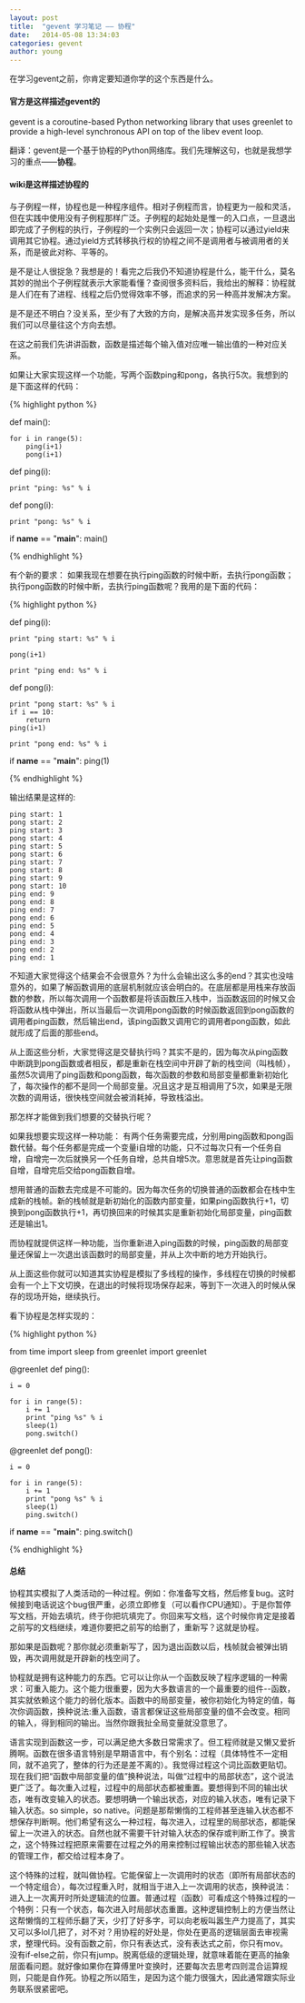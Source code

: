 ```yaml
---
layout: post
title:  "gevent 学习笔记 —— 协程"
date:   2014-05-08 13:34:03
categories: gevent
author: young
---
```


在学习gevent之前，你肯定要知道你学的这个东西是什么。

#### 官方是这样描述gevent的
 
gevent is a coroutine-based Python networking library that uses greenlet to provide a high-level synchronous API on top of the libev event loop.

翻译：gevent是一个基于协程的Python网络库。我们先理解这句，也就是我想学习的重点——**协程**。

#### wiki是这样描述协程的

与子例程一样，协程也是一种程序组件。相对子例程而言，协程更为一般和灵活，但在实践中使用没有子例程那样广泛。子例程的起始处是惟一的入口点，一旦退出即完成了子例程的执行，子例程的一个实例只会返回一次；协程可以通过yield来调用其它协程。通过yield方式转移执行权的协程之间不是调用者与被调用者的关系，而是彼此对称、平等的。

是不是让人很捉急？我想是的！看完之后我仍不知道协程是什么，能干什么，莫名其妙的抛出个子例程就表示大家能看懂？查阅很多资料后，我给出的解释：协程就是人们在有了进程、线程之后仍觉得效率不够，而追求的另一种高并发解决方案。

是不是还不明白？没关系，至少有了大致的方向，是解决高并发实现多任务，所以我们可以尽量往这个方向去想。

在这之前我们先讲讲函数，函数是描述每个输入值对应唯一输出值的一种对应关系。

如果让大家实现这样一个功能，写两个函数ping和pong，各执行5次。我想到的是下面这样的代码：

{% highlight python %}

def main():
   
    for i in range(5):
        ping(i+1)
        pong(i+1)

def ping(i):
   
    print "ping: %s" % i

def pong(i):
   
    print "pong: %s" % i

if __name__ == "__main__":
    main()

{% endhighlight %}

有个新的要求：
如果我现在想要在执行ping函数的时候中断，去执行pong函数；执行pong函数的时候中断，去执行ping函数呢？我用的是下面的代码：

{% highlight python %}

def ping(i):
   
    print "ping start: %s" % i

    pong(i+1)
   
    print "ping end: %s" % i

def pong(i):
   
    print "pong start: %s" % i
    if i == 10:
        return
    ping(i+1)
   
    print "pong end: %s" % i

if __name__ == "__main__":
    ping(1)

{% endhighlight %}

输出结果是这样的:

    ping start: 1
    pong start: 2
    ping start: 3
    pong start: 4
    ping start: 5
    pong start: 6
    ping start: 7
    pong start: 8
    ping start: 9
    pong start: 10
    ping end: 9
    pong end: 8
    ping end: 7
    pong end: 6
    ping end: 5
    pong end: 4
    ping end: 3
    pong end: 2
    ping end: 1

不知道大家觉得这个结果会不会很意外？为什么会输出这么多的end？其实也没啥意外的，如果了解函数调用的底层机制就应该会明白的。在底层都是用栈来存放函数的参数，所以每次调用一个函数都是将该函数压入栈中，当函数返回的时候又会将函数从栈中弹出，所以当最后一次调用pong函数的时候函数返回到pong函数的调用者ping函数，然后输出end，该ping函数又调用它的调用者pong函数，如此就形成了后面的那些end。

从上面这些分析，大家觉得这是交替执行吗？其实不是的，因为每次从ping函数中断跳到pong函数或者相反，都是重新在栈空间中开辟了新的栈空间（叫栈帧），虽然5次调用了ping函数和pong函数，每次函数的参数和局部变量都重新初始化了，每次操作的都不是同一个局部变量。况且这才是互相调用了5次，如果是无限次数的调用话，很快栈空间就会被消耗掉，导致栈溢出。

那怎样才能做到我们想要的交替执行呢？


如果我想要实现这样一种功能：
有两个任务需要完成，分别用ping函数和pong函数代替。每个任务都是完成一个变量i自增的功能，只不过每次只有一个任务自增，自增完一次后就换另一个任务自增，总共自增5次。意思就是首先让ping函数自增，自增完后交给pong函数自增。 

想用普通的函数去完成是不可能的。因为每次任务的切换普通的函数都会在栈中生成新的栈帧。新的栈帧就是新初始化的函数内部变量，如果ping函数执行+1，切换到pong函数执行+1，再切换回来的时候其实是重新初始化局部变量，ping函数还是输出1。

而协程就提供这样一种功能，当你重新进入ping函数的时候，ping函数的局部变量还保留上一次退出该函数时的局部变量，并从上次中断的地方开始执行。

从上面这些你就可以知道其实协程是模拟了多线程的操作，多线程在切换的时候都会有一个上下文切换，在退出的时候将现场保存起来，等到下一次进入的时候从保存的现场开始，继续执行。

看下协程是怎样实现的：

{% highlight python %}

from time import sleep
from greenlet import greenlet

@greenlet
def ping():

    i = 0

    for i in range(5):
        i += 1
        print "ping %s" % i
        sleep(1)
        pong.switch()

@greenlet
def pong():

    i = 0

    for i in range(5):
        i += 1
        print "pong %s" % i
        sleep(1)
        ping.switch()

if __name__ == "__main__":
    ping.switch()

{% endhighlight %}

#### 总结
协程其实模拟了人类活动的一种过程。例如：你准备写文档，然后修复bug。这时候接到电话说这个bug很严重，必须立即修复（可以看作CPU通知）。于是你暂停写文档，开始去填坑，终于你把坑填完了。你回来写文档，这个时候你肯定是接着之前写的文档继续，难道你要把之前写的给删了，重新写？这就是协程。

那如果是函数呢？那你就必须重新写了，因为退出函数以后，栈帧就会被弹出销毁，再次调用就是开辟新的栈空间了。

协程就是拥有这种能力的东西。它可以让你从一个函数反映了程序逻辑的一种需求：可重入能力。这个能力很重要，因为大多数语言的一个最重要的组件--函数，其实就依赖这个能力的弱化版本。函数中的局部变量，被你初始化为特定的值，每次你调函数，换种说法:重入函数，语言都保证这些局部变量的值不会改变。相同的输入，得到相同的输出。当然你跟我扯全局变量就没意思了。

语言实现到函数这一步，可以满足绝大多数日常需求了。但工程师就是又懒又爱折腾啊。函数在很多语言特别是早期语言中，有个别名：过程（具体特性不一定相同，就不追究了，整体的行为还是差不离的）。我觉得过程这个词比函数更贴切。现在我们把“函数中局部变量的值”换种说法，叫做“过程中的局部状态”，这个说法更广泛了。每次重入过程，过程中的局部状态都被重置。要想得到不同的输出状态，唯有改变输入的状态。要想明确一个输出状态，对应的输入状态，唯有记录下输入状态。so simple，so native。问题是那帮懒惰的工程师甚至连输入状态都不想保存判断啊。他们希望有这么一种过程，每次进入，过程里的局部状态，都能保留上一次进入的状态。自然也就不需要干针对输入状态的保存或判断工作了。换言之，这个特殊过程把原来需要在过程之外的用来控制过程输出状态的那些输入状态的管理工作，都交给过程本身了。

这个特殊的过程，就叫做协程。它能保留上一次调用时的状态（即所有局部状态的一个特定组合），每次过程重入时，就相当于进入上一次调用的状态，换种说法：进入上一次离开时所处逻辑流的位置。普通过程（函数）可看成这个特殊过程的一个特例：只有一个状态，每次进入时局部状态重置。这种逻辑控制上的方便当然让这帮懒惰的工程师乐翻了天，少打了好多字，可以向老板叫嚣生产力提高了，其实又可以多lol几把了，对不对？用协程的好处是，你处在更高的逻辑层面去审视需求，整理代码。没有函数之前，你只有表达式，没有表达式之前，你只有mov。没有if-else之前，你只有jump。脱离低级的逻辑处理，就意味着能在更高的抽象层面看问题。就好像如果你在算傅里叶变换时，还要每次去思考四则混合运算规则，只能是自作死。协程之所以陌生，是因为这个能力很强大，因此通常跟实际业务联系很紧密吧。



